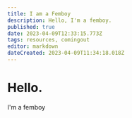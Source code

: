 ```yaml
---
title: I am a Femboy
description: Hello, I'm a femboy.
published: true
date: 2023-04-09T12:33:15.773Z
tags: resources, comingout
editor: markdown
dateCreated: 2023-04-09T11:34:18.018Z
---
```


# Hello.
I'm a femboy